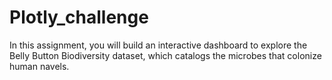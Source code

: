 # Plotly_challenge
In this assignment, you will build an interactive dashboard to explore the Belly Button Biodiversity dataset, which catalogs the microbes that colonize human navels.